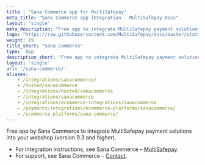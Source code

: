 ```yaml
---
title : "Sana Commerce app for MultiSafepay"
meta_title: "Sana Commerce app integration - MultiSafepay Docs"
layout: 'single'
meta_description: "Free app to integrate MultiSafepay payment solutions into your Sana Commerce platform"
logo: "https://raw.githubusercontent.com/MultiSafepay/docs/master/static/logo/Integrations/Sana_Commerce.svg"
weight: 19
title_short: "Sana Commerce"
type: 'App'
description_short: "Free app to integrate MultiSafepay payment solutions into your Sana Commerce platform"
layout: 'single'
url: '/sana-commerce/'
aliases: 
    - /integrations/sanacommerce/
    - /hosted/sanacommerce
    - /integrations/hosted/sanacommerce
    - /integrations/sanacommerce
    - /integrations/ecommerce-integrations/sanacommerce
    - /payments/integrations/ecommerce-platforms/sanacommerce/
    - /ecommerce-platforms/sana-commerce/
---
```

Free app by Sana Commerce to integrate MultiSafepay payment solutions into your webshop (version 9.3 and higher). 

- For integration instructions, see Sana Commerce – [MultiSafepay](https://help.sana-commerce.com/sana-commerce-93/payment-services/multisafepay/introduction).  
- For support, see Sana Commerce – [Contact](https://www.sana-commerce.com/nl/contact).
